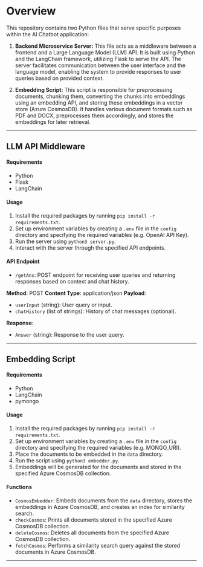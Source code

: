 # Overview

This repository contains two Python files that serve specific purposes within the AI Chatbot application:

1. **Backend Microservice Server:** This file acts as a middleware between a frontend and a Large Language Model (LLM) API. It is built using Python and the LangChain framework, utilizing Flask to serve the API. The server facilitates communication between the user interface and the language model, enabling the system to provide responses to user queries based on provided context.

2. **Embedding Script:** This script is responsible for preprocessing documents, chunking them, converting the chunks into embeddings using an embedding API, and storing these embeddings in a vector store (Azure CosmosDB). It handles various document formats such as PDF and DOCX, preprocesses them accordingly, and stores the embeddings for later retrieval.

---

## LLM API Middleware

#### Requirements
- Python
- Flask
- LangChain

#### Usage
1. Install the required packages by running `pip install -r requirements.txt`.
2. Set up environment variables by creating a `.env` file in the `config` directory and specifying the required variables (e.g. OpenAI API Key).
3. Run the server using `python3 server.py`.
4. Interact with the server through the specified API endpoints.

#### API Endpoint
- `/getAns`: POST endpoint for receiving user queries and returning responses based on context and chat history.



**Method**: POST
**Content Type**: application/json
**Payload**:
  - `userInput` (string): User query or input.
  - `chatHistory` (list of strings): History of chat messages (optional).

**Response**:
  - `Answer` (string): Response to the user query.

---

## Embedding Script

#### Requirements
- Python
- LangChain
- pymongo

#### Usage
1. Install the required packages by running `pip install -r requirements.txt`.
2. Set up environment variables by creating a `.env` file in the `config` directory and specifying the required variables (e.g. MONGO_URI).
3. Place the documents to be embedded in the `data` directory.
4. Run the script using `python3 embedder.py`.
5. Embeddings will be generated for the documents and stored in the specified Azure CosmosDB collection.

#### Functions
- `CosmosEmbedder`: Embeds documents from the `data` directory, stores the embeddings in Azure CosmosDB, and creates an index for similarity search.
- `checkCosmos`: Prints all documents stored in the specified Azure CosmosDB collection.
- `deleteCosmos`: Deletes all documents from the specified Azure CosmosDB collection.
- `fetchCosmos`: Performs a similarity search query against the stored documents in Azure CosmosDB.

---

